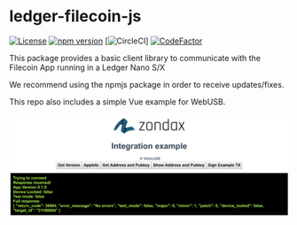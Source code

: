 # ledger-filecoin-js

[![License](https://img.shields.io/badge/License-Apache%202.0-blue.svg)](https://opensource.org/licenses/Apache-2.0)
[![npm version](https://badge.fury.io/js/ledger-filecoin-js.svg)](https://badge.fury.io/js/ledger-filecoin-js)
[![CircleCI](https://circleci.com/gh/Zondax/ledger-filecoin-js.svg?style=shield&circle-token=e4162b71a16e5d5373a5384b7b386e5df5adcb87)]
[![CodeFactor](https://www.codefactor.io/repository/github/zondax/ledger-filecoin-js/badge)](https://www.codefactor.io/repository/github/zondax/ledger-filecoin-js)

This package provides a basic client library to communicate with the Filecoin App running in a Ledger Nano S/X

We recommend using the npmjs package in order to receive updates/fixes.

This repo also includes a simple Vue example for WebUSB.

![Example](docs/example.png)
